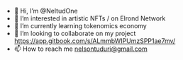 - 👋 Hi, I’m @NeltudOne
- 👀 I’m interested in artistic NFTs / on Elrond Network
- 🌱 I’m currently learning tokenomics economy
- 💞️ I’m looking to collaborate on my project https://app.gitbook.com/s/ALmmbWIPUmzSPP1ae7mv/
- 📫 How to reach me nelsontuduri@gmail.com

<!---
NeltudOne/NeltudOne is a ✨ special ✨ repository because its `README.md` (this file) appears on your GitHub profile.
You can click the Preview link to take a look at your changes.
--->

